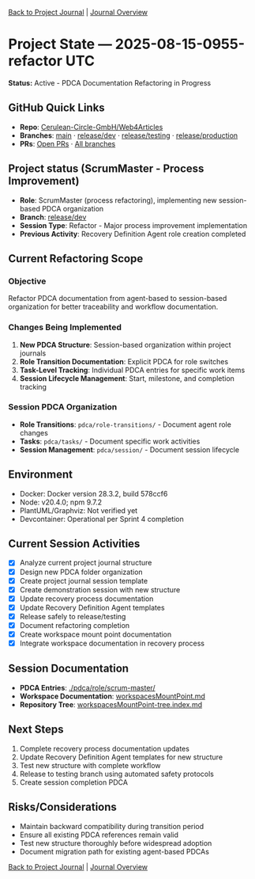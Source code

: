 [Back to Project Journal](../) | [Journal Overview](../../project.journal.overview.md)

# Project State — 2025-08-15-0955-refactor UTC

**Status:** Active - PDCA Documentation Refactoring in Progress

## GitHub Quick Links
- **Repo**: [Cerulean-Circle-GmbH/Web4Articles](https://github.com/Cerulean-Circle-GmbH/Web4Articles)
- **Branches**: [main](https://github.com/Cerulean-Circle-GmbH/Web4Articles/tree/main) · [release/dev](https://github.com/Cerulean-Circle-GmbH/Web4Articles/tree/release/dev) · [release/testing](https://github.com/Cerulean-Circle-GmbH/Web4Articles/tree/release/testing) · [release/production](https://github.com/Cerulean-Circle-GmbH/Web4Articles/tree/release/production)
- **PRs**: [Open PRs](https://github.com/Cerulean-Circle-GmbH/Web4Articles/pulls) · [All branches](https://github.com/Cerulean-Circle-GmbH/Web4Articles/branches)

## Project status (ScrumMaster - Process Improvement)
- **Role**: ScrumMaster (process refactoring), implementing new session-based PDCA organization
- **Branch**: [release/dev](https://github.com/Cerulean-Circle-GmbH/Web4Articles/tree/release/dev)
- **Session Type**: Refactor - Major process improvement implementation
- **Previous Activity**: Recovery Definition Agent role creation completed

## Current Refactoring Scope
### Objective
Refactor PDCA documentation from agent-based to session-based organization for better traceability and workflow documentation.

### Changes Being Implemented
1. **New PDCA Structure**: Session-based organization within project journals
2. **Role Transition Documentation**: Explicit PDCA for role switches
3. **Task-Level Tracking**: Individual PDCA entries for specific work items
4. **Session Lifecycle Management**: Start, milestone, and completion tracking

### Session PDCA Organization
- **Role Transitions**: `pdca/role-transitions/` - Document agent role changes
- **Tasks**: `pdca/tasks/` - Document specific work activities  
- **Session Management**: `pdca/session/` - Document session lifecycle

## Environment
- Docker: Docker version 28.3.2, build 578ccf6
- Node: v20.4.0; npm 9.7.2
- PlantUML/Graphviz: Not verified yet
- Devcontainer: Operational per Sprint 4 completion

## Current Session Activities
- [x] Analyze current project journal structure
- [x] Design new PDCA folder organization
- [x] Create project journal session template
- [x] Create demonstration session with new structure
- [x] Update recovery process documentation
- [x] Update Recovery Definition Agent templates
- [x] Release safely to release/testing
- [x] Document refactoring completion
- [x] Create workspace mount point documentation
- [x] Integrate workspace documentation in recovery process

## Session Documentation
- **PDCA Entries**: [./pdca/role/scrum-master/](./pdca/role/scrum-master/)
- **Workspace Documentation**: [workspacesMountPoint.md](./workspacesMountPoint.md)
- **Repository Tree**: [workspacesMountPoint-tree.index.md](./workspacesMountPoint-tree.index.md)

## Next Steps
1. Complete recovery process documentation updates
2. Update Recovery Definition Agent templates for new structure
3. Test new structure with complete workflow
4. Release to testing branch using automated safety protocols
5. Create session completion PDCA

## Risks/Considerations
- Maintain backward compatibility during transition period
- Ensure all existing PDCA references remain valid
- Test new structure thoroughly before widespread adoption
- Document migration path for existing agent-based PDCAs

[Back to Project Journal](../) | [Journal Overview](../../project.journal.overview.md)
